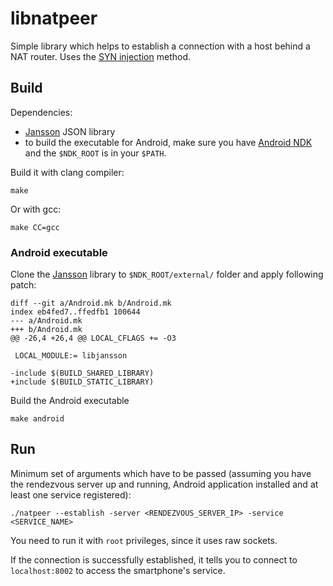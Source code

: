# libnatpeer

Simple library which helps to establish a connection with a host behind a NAT
router. Uses the [SYN injection](http://goo.gl/2RfFX) method.

## Build

Dependencies:

* [Jansson](http://www.digip.org/jansson/) JSON library
* to build the executable for Android, make sure you have
  [Android NDK](https://developer.android.com/tools/sdk/ndk/index.html) and the
  `$NDK_ROOT` is in your `$PATH`.

Build it with clang compiler:
```
make
```

Or with gcc:
```
make CC=gcc
```

### Android executable

Clone the [Jansson](https://github.com/akheron/jansson) library to
`$NDK_ROOT/external/` folder and apply following patch:
```
diff --git a/Android.mk b/Android.mk
index eb4fed7..ffedfb1 100644
--- a/Android.mk
+++ b/Android.mk
@@ -26,4 +26,4 @@ LOCAL_CFLAGS += -O3
 
 LOCAL_MODULE:= libjansson
 
-include $(BUILD_SHARED_LIBRARY)
+include $(BUILD_STATIC_LIBRARY)
```

Build the Android executable
```
make android
```

## Run

Minimum set of arguments which have to be passed (assuming you have the
rendezvous server up and running, Android application installed and at least one
service registered):
```
./natpeer --establish -server <RENDEZVOUS_SERVER_IP> -service <SERVICE_NAME>
```
You need to run it with `root` privileges, since it uses raw sockets.

If the connection is successfully established, it tells you to connect to
`localhost:8002` to access the smartphone's service.
